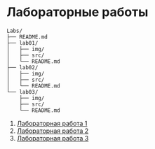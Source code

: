 # Лабораторные работы

```
Labs/
├── README.md
├── lab01/
│   ├── img/
│   ├── src/
│   └── README.md
├── lab02/
│   ├── img/
│   ├── src/
│   └── README.md
└── lab03/
    ├── img/
    ├── src/
    └── README.md
```

1. [Лабораторная работа 1](./lab01/README.md)
2. [Лабораторная работа 2](./lab02/README.md)
3. [Лабораторная работа 3](./lab03/README.md)
